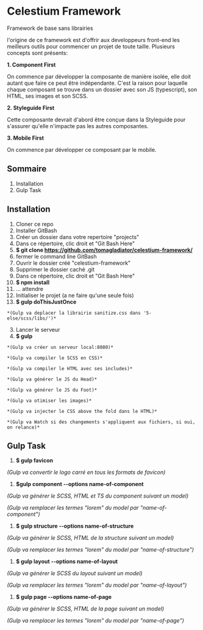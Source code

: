 # Celestium Framework
Framework de base sans librairies

l'origine de ce framework est d'offrir aux developpeurs front-end les meilleurs outils pour commencer un projet de toute taille.
Plusieurs concepts sont présents:

**1. Component First**

On commence par développer la composante de manière isolée, elle doit autant que faire ce peut être indépendante.
C'est la raison pour laquelle chaque composant se trouve dans un dossier avec son JS (typescript), son HTML, ses images et son SCSS.

**2. Styleguide First**

Cette composante devrait d'abord être conçue dans la Styleguide pour s'assurer qu'elle n'impacte pas les autres composantes.

**3. Mobile First**

On commence par développer ce composant par le mobile.

## Sommaire
1. Installation
2. Gulp Task

## Installation
1. Cloner ce repo
  1.  Installer GitBash
  2.  Créer un dossier dans votre repertoire "projects"
  3.  Dans ce répertoire, clic droit et "Git Bash Here"
  4.  **$ git clone https://github.com/tomagladiator/celestium-framework/**
  5.  fermer le command line GitBash
  6.  Ouvrir le dossier créé "celestium-framework"
  7.  Supprimer le dossier caché .git
  8.  Dans ce répertoire, clic droit et "Git Bash Here"
  9.  **$ npm install**
  10.  ... attendre
2. Initialiser le projet (a ne faire qu'une seule fois)
  1. **$ gulp doThisJustOnce**

    *(Gulp va deplacer la librairie sanitize.css dans '5-else/scss/libs/')*

3. Lancer le serveur
  1. **$ gulp**

    *(Gulp va créer un serveur local:8080)*

    *(Gulp va compiler le SCSS en CSS)*

    *(Gulp va compiler le HTML avec ses includes)*

    *(Gulp va générer le JS du Head)*

    *(Gulp va générer le JS du Foot)*

    *(Gulp va otimiser les images)*

    *(Gulp va injecter le CSS above the fold dans le HTML)*

    *(Gulp va Watch si des changements s'appliquent aux fichiers, si oui, on relance)*

## Gulp Task

1. **$ gulp favicon**

  *(Gulp va convertir le logo carré en tous les formats de favicon)*

1. **$gulp component --options name-of-component**

  *(Gulp va générer le SCSS, HTML et TS du component suivant un model)*

  *(Gulp va remplacer les termes "lorem" du model par "name-of-component")*

1. **$ gulp structure --options name-of-structure**

  *(Gulp va générer le SCSS, HTML de la structure suivant un model)*

  *(Gulp va remplacer les termes "lorem" du model par "name-of-structure")*

1. **$ gulp layout --options name-of-layout**

  *(Gulp va générer le SCSS du layout suivant un model)*

  *(Gulp va remplacer les termes "lorem" du model par "name-of-layout")*

1. **$ gulp page --options name-of-page**

  *(Gulp va générer le SCSS, HTML de la page suivant un model)*

  *(Gulp va remplacer les termes "lorem" du model par "name-of-page")*
